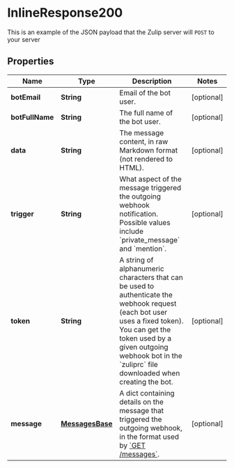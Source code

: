 

# InlineResponse200

This is an example of the JSON payload that the Zulip server will `POST` to your server 

## Properties

Name | Type | Description | Notes
------------ | ------------- | ------------- | -------------
**botEmail** | **String** | Email of the bot user.  |  [optional]
**botFullName** | **String** | The full name of the bot user.  |  [optional]
**data** | **String** | The message content, in raw Markdown format (not rendered to HTML).  |  [optional]
**trigger** | **String** | What aspect of the message triggered the outgoing webhook notification. Possible values include &#x60;private_message&#x60; and &#x60;mention&#x60;.  |  [optional]
**token** | **String** | A string of alphanumeric characters that can be used to authenticate the webhook request (each bot user uses a fixed token). You can get the token used by a given outgoing webhook bot in the &#x60;zuliprc&#x60; file downloaded when creating the bot.  |  [optional]
**message** | [**MessagesBase**](MessagesBase.md) | A dict containing details on the message that triggered the outgoing webhook, in the format used by [&#x60;GET /messages&#x60;](/api/get-messages).  |  [optional]




